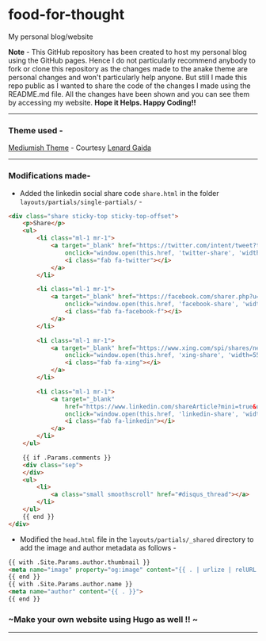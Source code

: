 # food-for-thought
My personal blog/website

**Note** - This GitHub repository has been created to host my personal blog using the GitHub pages. Hence I do not particularly recommend anybody to fork or clone this repository as the changes made to the anake theme are personal changes and won't particularly help anyone. 
But still I made this repo public as I wanted to share the code of the changes I made using the README.md file. All the changes have been shown and you can see them by accessing my website. **Hope it Helps. Happy Coding!!**
_____________________________________________________________________________________________________________________________

### Theme used - 

[Mediumish Theme](https://github.com/lgaida/mediumish-gohugo-theme) - Courtesy [Lenard Gaida](https://github.com/lgaida)
_____________________________________________________________________________________________________________________________

### Modifications made- 

- Added the linkedin social share code `share.html` in the folder `layouts/partials/single-partials/` -

```html
<div class="share sticky-top sticky-top-offset">
    <p>Share</p>
    <ul>
        <li class="ml-1 mr-1">
            <a target="_blank" href="https://twitter.com/intent/tweet?text={{ .Title }}&url={{ .Permalink }}"
                onclick="window.open(this.href, 'twitter-share', 'width=550,height=435');return false;">
                <i class="fab fa-twitter"></i>
            </a>
        </li>

        <li class="ml-1 mr-1">
            <a target="_blank" href="https://facebook.com/sharer.php?u={{ .Permalink }}"
                onclick="window.open(this.href, 'facebook-share', 'width=550,height=435');return false;">
                <i class="fab fa-facebook-f"></i>
            </a>
        </li>

        <li class="ml-1 mr-1">
            <a target="_blank" href="https://www.xing.com/spi/shares/new?url={{ .Permalink }}"
                onclick="window.open(this.href, 'xing-share', 'width=550,height=435');return false;">
                <i class="fab fa-xing"></i>
            </a>
        </li>

        <li class="ml-1 mr-1">
            <a target="_blank"
                href="https://www.linkedin.com/shareArticle?mini=true&url={{ .Permalink }}&title={{ .Title }}"
                onclick="window.open(this.href, 'linkedin-share', 'width=550,height=435');return false;">
                <i class="fab fa-linkedin"></i>
            </a>
        </li>
    </ul>

    {{ if .Params.comments }}
    <div class="sep">
    </div>
    <ul>
        <li>
            <a class="small smoothscroll" href="#disqus_thread"></a>
        </li>
    </ul>
    {{ end }}
</div>
```
- Modified the `head.html` file in the `layouts/partials/_shared` directory to add the image and author metadata as follows - 

```html
{{ with .Site.Params.author.thumbnail }}
<meta name="image" property="og:image" content="{{ . | urlize | relURL }}">
{{ end }}
{{ with .Site.Params.author.name }}
<meta name="author" content="{{ . }}">
{{ end }}
```

### ~Make your own website using Hugo as well !! ~
_____________________________________________________________________________________________________________________________


